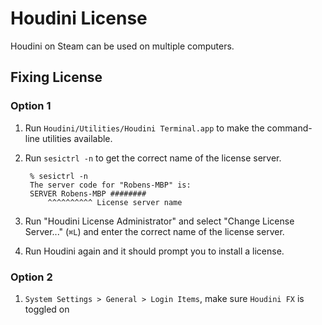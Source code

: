 # Houdini License

Houdini on Steam can be used on multiple computers.

## Fixing License

### Option 1

1. Run `Houdini/Utilities/Houdini Terminal.app` to make the command-line utilities available.
2. Run `sesictrl -n` to get the correct name of the license server.

        % sesictrl -n
        The server code for "Robens-MBP" is:
        SERVER Robens-MBP ########
            ^^^^^^^^^^ License server name

3. Run "Houdini License Administrator" and select "Change License Server..." (`⌘L`) and enter the correct name of the license server.
4. Run Houdini again and it should prompt you to install a license.

### Option 2

1. `System Settings > General > Login Items`, make sure `Houdini FX` is toggled on

